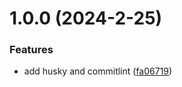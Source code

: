 # 1.0.0 (2024-2-25)


### Features

* add husky and commitlint ([fa06719](https://github.com/shane-zeng/release/commit/fa06719b2c4b27e37e64df94a49cefd0b098ed89))
